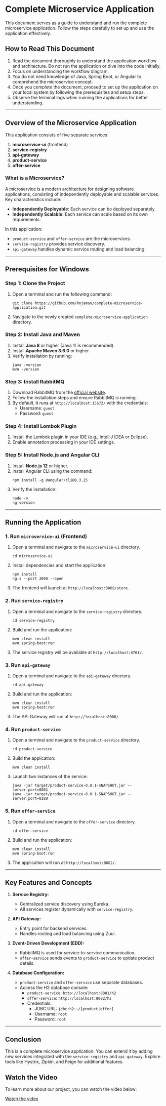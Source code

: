 # Complete Microservice Application

This document serves as a guide to understand and run the complete microservice application. Follow the steps carefully to set up and use the application effectively.

## How to Read This Document

1. Read the document thoroughly to understand the application workflow and architecture. Do not run the application or dive into the code initially.
2. Focus on understanding the workflow diagram.
3. You do not need knowledge of Java, Spring Boot, or Angular to comprehend the microservice concept.
4. Once you complete the document, proceed to set up the application on your local system by following the prerequisites and setup steps.
5. Observe the terminal logs when running the applications for better understanding.

---

## Overview of the Microservice Application

This application consists of five separate services:

1. **microservice-ui** (frontend)
2. **service-registry**
3. **api-gateway**
4. **product-service**
5. **offer-service**

### What is a Microservice?

A microservice is a modern architecture for designing software applications, consisting of independently deployable and scalable services. Key characteristics include:

- **Independently Deployable:** Each service can be deployed separately.
- **Independently Scalable:** Each service can scale based on its own requirements.

In this application:

- `product-service` and `offer-service` are the microservices.
- `service-registry` provides service discovery.
- `api-gateway` handles dynamic service routing and load balancing.

---

## Prerequisites for Windows

### Step 1: Clone the Project

1. Open a terminal and run the following command:
   ```
   git clone https://github.com/hnjaman/complete-microservice-application.git
   ```
2. Navigate to the newly created `complete-microservice-application` directory.

### Step 2: Install Java and Maven

1. Install **Java 8** or higher (Java 11 is recommended).
2. Install **Apache Maven 3.6.0** or higher.
3. Verify installation by running:
   ```
   java -version
   mvn -version
   ```

### Step 3: Install RabbitMQ

1. Download RabbitMQ from the [official website](https://www.rabbitmq.com/install-windows.html).
2. Follow the installation steps and ensure RabbitMQ is running.
3. By default, it runs at `http://localhost:15672/` with the credentials:
   - Username: `guest`
   - Password: `guest`

### Step 4: Install Lombok Plugin

1. Install the Lombok plugin in your IDE (e.g., IntelliJ IDEA or Eclipse).
2. Enable annotation processing in your IDE settings.

### Step 5: Install Node.js and Angular CLI

1. Install **Node.js 12** or higher.
2. Install Angular CLI using the command:
   ```
   npm install -g @angular/cli@8.3.25
   ```
3. Verify the installation:
   ```
   node -v
   ng version
   ```

---

## Running the Application

### 1. Run `microservice-ui` (Frontend)

1. Open a terminal and navigate to the `microservice-ui` directory.
   ```
   cd microservice-ui
   ```
2. Install dependencies and start the application:
   ```
   npm install
   ng s --port 3000 --open
   ```
3. The frontend will launch at `http://localhost:3000/store`.

### 2. Run `service-registry`

1. Open a terminal and navigate to the `service-registry` directory.
   ```
   cd service-registry
   ```
2. Build and run the application:
   ```
   mvn clean install
   mvn spring-boot:run
   ```
3. The service registry will be available at `http://localhost:8761/`.

### 3. Run `api-gateway`

1. Open a terminal and navigate to the `api-gateway` directory.
   ```
   cd api-gateway
   ```
2. Build and run the application:
   ```
   mvn clean install
   mvn spring-boot:run
   ```
4. The API Gateway will run at `http://localhost:8000/`.

### 4. Run `product-service`

1. Open a terminal and navigate to the `product-service` directory.
   ```
   cd product-service
   ```
2. Build the application:
   ```
   mvn clean install
   ```
3. Launch two instances of the service:
   ```
   java -jar target/product-service-0.0.1-SNAPSHOT.jar --server.port=8081
   java -jar target/product-service-0.0.1-SNAPSHOT.jar --server.port=8180
   ```

### 5. Run `offer-service`

1. Open a terminal and navigate to the `offer-service` directory.
   ```
   cd offer-service
   ```
2. Build and run the application:
   ```
   mvn clean install
   mvn spring-boot:run
   ```
3. The application will run at `http://localhost:8082/`.

---

## Key Features and Concepts

1. **Service Registry:**
   - Centralized service discovery using Eureka.
   - All services register dynamically with `service-registry`.

2. **API Gateway:**
   - Entry point for backend services.
   - Handles routing and load balancing using Zuul.

3. **Event-Driven Development (EDD):**
   - RabbitMQ is used for service-to-service communication.
   - `offer-service` sends events to `product-service` to update product details.

4. **Database Configuration:**
   - `product-service` and `offer-service` use separate databases.
   - Access the H2 database console:
     - `product-service`: `http://localhost:8081/h2`
     - `offer-service`: `http://localhost:8082/h2`
     - Credentials:
       - JDBC URL: `jdbc:h2:~/[product|offer]`
       - Username: `root`
       - Password: `root`

---

## Conclusion

This is a complete microservice application. You can extend it by adding new services integrated with the `service-registry` and `api-gateway`. Explore tools like Hystrix, Zipkin, and Feign for additional features.

## Watch the Video

To learn more about our project, you can watch the video below:

[Watch the video](videos/video.mp4)

